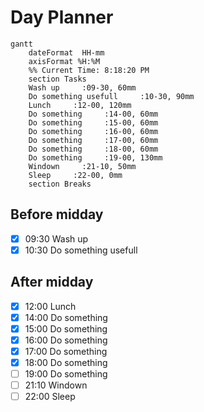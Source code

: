 # Day Planner
```mermaid
gantt
    dateFormat  HH-mm
    axisFormat %H:%M
    %% Current Time: 8:18:20 PM
    section Tasks
    Wash up     :09-30, 60mm
    Do something usefull     :10-30, 90mm
    Lunch     :12-00, 120mm
    Do something     :14-00, 60mm
    Do something     :15-00, 60mm
    Do something     :16-00, 60mm
    Do something     :17-00, 60mm
    Do something     :18-00, 60mm
    Do something     :19-00, 130mm
    Windown     :21-10, 50mm
    Sleep     :22-00, 0mm
    section Breaks

```

## Before midday
- [x] 09:30 Wash up
- [x] 10:30 Do something usefull

## After midday
- [x] 12:00 Lunch
- [x] 14:00 Do something
- [x] 15:00 Do something
- [x] 16:00 Do something
- [x] 17:00 Do something
- [x] 18:00 Do something
- [ ] 19:00 Do something
- [ ] 21:10 Windown
- [ ] 22:00 Sleep